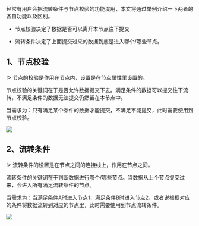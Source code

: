 经常有用户会把流转条件与节点校验的功能混用，本文将通过举例介绍一下两者的各自功能以及区别。

* 节点校验决定了数据是否可以离开本节点往下提交

* 流转条件决定了上面提交过来的数据到底是进入哪个/哪些节点。


## 1、节点校验

!> 节点的校验是作用在节点内，设置是在节点属性里设置的。

节点校验的关键词在于是否允许数据提交下去。满足条件的数据可以提交往下流转，不满足条件的数据无法提交仍然留在本节点中。

当需求为：只有满足某个条件的数据才能提交，不满足不能提交，此时需要使用到节点校验。

![](../img/7-4-2i1.png)

## 2、流转条件

!> 流转条件的设置是在节点之间的连接线上，作用在节点之间。

流转条件的关键词在于判断数据进行哪个/哪些节点。当数据从上个节点提交过来，会进入所有满足流转条件的节点。

当需求为：当满足条件A时进入节点1，满足条件B时进入节点2，或者说根据对应的条件将数据流转到对应的节点里，此时需要使用到节点流转条件。

![](../img/7-4-2i2.png)



